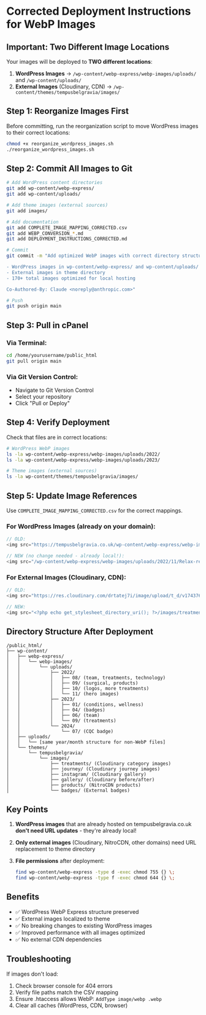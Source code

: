 # Corrected Deployment Instructions for WebP Images

## Important: Two Different Image Locations

Your images will be deployed to **TWO different locations**:

1. **WordPress Images** → `/wp-content/webp-express/webp-images/uploads/` and `/wp-content/uploads/`
2. **External Images** (Cloudinary, CDN) → `/wp-content/themes/tempusbelgravia/images/`

## Step 1: Reorganize Images First

Before committing, run the reorganization script to move WordPress images to their correct locations:

```bash
chmod +x reorganize_wordpress_images.sh
./reorganize_wordpress_images.sh
```

## Step 2: Commit All Images to Git

```bash
# Add WordPress content directories
git add wp-content/webp-express/
git add wp-content/uploads/

# Add theme images (external sources)
git add images/

# Add documentation
git add COMPLETE_IMAGE_MAPPING_CORRECTED.csv
git add WEBP_CONVERSION_*.md
git add DEPLOYMENT_INSTRUCTIONS_CORRECTED.md

# Commit
git commit -m "Add optimized WebP images with correct directory structure

- WordPress images in wp-content/webp-express/ and wp-content/uploads/
- External images in theme directory
- 170+ total images optimized for local hosting

Co-Authored-By: Claude <noreply@anthropic.com>"

# Push
git push origin main
```

## Step 3: Pull in cPanel

### Via Terminal:
```bash
cd /home/yourusername/public_html
git pull origin main
```

### Via Git Version Control:
- Navigate to Git Version Control
- Select your repository
- Click "Pull or Deploy"

## Step 4: Verify Deployment

Check that files are in correct locations:

```bash
# WordPress WebP images
ls -la wp-content/webp-express/webp-images/uploads/2022/
ls -la wp-content/webp-express/webp-images/uploads/2023/

# Theme images (external sources)
ls -la wp-content/themes/tempusbelgravia/images/
```

## Step 5: Update Image References

Use `COMPLETE_IMAGE_MAPPING_CORRECTED.csv` for the correct mappings.

### For WordPress Images (already on your domain):
```php
// OLD:
<img src="https://tempusbelgravia.co.uk/wp-content/webp-express/webp-images/uploads/2022/11/Relax-restore.jpeg.webp">

// NEW (no change needed - already local!):
<img src="/wp-content/webp-express/webp-images/uploads/2022/11/Relax-restore.jpeg.webp">
```

### For External Images (Cloudinary, CDN):
```php
// OLD:
<img src="https://res.cloudinary.com/drtatej7i/image/upload/t_d/v1743761823/DSCF1645_w7xsbk.jpg">

// NEW:
<img src="<?php echo get_stylesheet_directory_uri(); ?>/images/treatments/hifu-treatment.webp">
```

## Directory Structure After Deployment

```
/public_html/
├── wp-content/
│   ├── webp-express/
│   │   └── webp-images/
│   │       └── uploads/
│   │           ├── 2022/
│   │           │   ├── 08/ (team, treatments, technology)
│   │           │   ├── 09/ (surgical, products)
│   │           │   ├── 10/ (logos, more treatments)
│   │           │   └── 11/ (hero images)
│   │           ├── 2023/
│   │           │   ├── 01/ (conditions, wellness)
│   │           │   ├── 04/ (badges)
│   │           │   ├── 06/ (team)
│   │           │   └── 09/ (treatments)
│   │           └── 2024/
│   │               └── 07/ (CQC badge)
│   ├── uploads/
│   │   └── [same year/month structure for non-WebP files]
│   └── themes/
│       └── tempusbelgravia/
│           └── images/
│               ├── treatments/ (Cloudinary category images)
│               ├── journey/ (Cloudinary journey images)
│               ├── instagram/ (Cloudinary gallery)
│               ├── gallery/ (Cloudinary before/after)
│               ├── products/ (NitroCDN products)
│               └── badges/ (External badges)
```

## Key Points

1. **WordPress images** that are already hosted on tempusbelgravia.co.uk **don't need URL updates** - they're already local!

2. **Only external images** (Cloudinary, NitroCDN, other domains) need URL replacement to theme directory

3. **File permissions** after deployment:
   ```bash
   find wp-content/webp-express -type d -exec chmod 755 {} \;
   find wp-content/webp-express -type f -exec chmod 644 {} \;
   ```

## Benefits

- ✅ WordPress WebP Express structure preserved
- ✅ External images localized to theme
- ✅ No breaking changes to existing WordPress images
- ✅ Improved performance with all images optimized
- ✅ No external CDN dependencies

## Troubleshooting

If images don't load:
1. Check browser console for 404 errors
2. Verify file paths match the CSV mapping
3. Ensure .htaccess allows WebP: `AddType image/webp .webp`
4. Clear all caches (WordPress, CDN, browser)